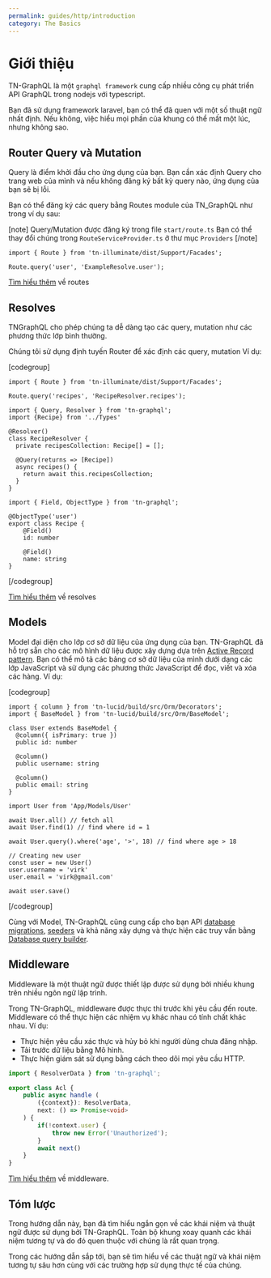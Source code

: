 ```yaml
---
permalink: guides/http/introduction
category: The Basics
---
```


# Giới thiệu

TN-GraphQL là một `graphql framework` cung cấp nhiều công cụ phát triển API GraphQL trong nodejs với typescript.

Bạn đã sử dụng framework laravel, bạn có thể đã quen với một số thuật ngữ nhất định.
Nếu không, việc hiểu mọi phần của khung có thể mất một lúc, nhưng không sao.

## Router Query và Mutation
Query là điểm khởi đầu cho ứng dụng của bạn.
Bạn cần xác định Query cho trang web của mình và nếu không đăng ký bất kỳ query nào,
ứng dụng của bạn sẽ bị lỗi.

Bạn có thể đăng ký các query bằng Routes module của TN_GraphQL như trong ví dụ sau:

[note]
Query/Mutation được đăng ký trong file `start/route.ts`
Bạn có thể thay đổi chúng trong `RouteServiceProvider.ts` ở thư mục `Providers`
[/note]

```ts{}{start/query.ts}
import { Route } from 'tn-illuminate/dist/Support/Facades';

Route.query('user', 'ExampleResolve.user');
```

[Tìm hiểu thêm](routing) về routes

## Resolves

TNGraphQL cho phép chúng ta dễ dàng tạo các query, mutation như các phương thức lớp bình thường.


Chúng tôi sử dụng định tuyến Router để xác định các query, mutation
Ví dụ:

[codegroup]

```ts{}{Route}
import { Route } from 'tn-illuminate/dist/Support/Facades';

Route.query('recipes', 'RecipeResolver.recipes');
```

```ts{}{Resolves}
import { Query, Resolver } from 'tn-graphql';
import {Recipe} from '../Types'

@Resolver()
class RecipeResolver {
  private recipesCollection: Recipe[] = [];

  @Query(returns => [Recipe])
  async recipes() {
    return await this.recipesCollection;
  }
}
```

```ts{}{Type}
import { Field, ObjectType } from 'tn-graphql';

@ObjectType('user')
export class Recipe {
    @Field()
    id: number

    @Field()
    name: string
}
```

[/codegroup]

[Tìm hiểu thêm](resolves) về resolves

## Models

Model đại diện cho lớp cơ sở dữ liệu của ứng dụng của bạn.
TN-GraphQL đã hỗ trợ sẵn cho các mô hình dữ liệu được xây dựng dựa trên [Active Record pattern](https://en.wikipedia.org/wiki/Active_record_pattern).
Bạn có thể mô tả các bảng cơ sở dữ liệu của mình dưới dạng các lớp JavaScript và sử dụng các phương thức JavaScript để đọc, viết và xóa các hàng.
Ví dụ:

[codegroup]

```ts{}{Declaring a Model}
import { column } from 'tn-lucid/build/src/Orm/Decorators';
import { BaseModel } from 'tn-lucid/build/src/Orm/BaseModel';

class User extends BaseModel {
  @column({ isPrimary: true })
  public id: number

  @column()
  public username: string

  @column()
  public email: string
}
```

```ts{}{Using Models}
import User from 'App/Models/User'

await User.all() // fetch all
await User.find(1) // find where id = 1

await User.query().where('age', '>', 18) // find where age > 18

// Creating new user
const user = new User()
user.username = 'virk'
user.email = 'virk@gmail.com'

await user.save()
```

[/codegroup]

Cùng với Model, TN-GraphQL cũng cung cấp cho bạn API [database migrations](),
[seeders]() và khả năng xây dựng và thực hiện các truy vấn bằng [Database query builder]().

## Middleware

Middleware là một thuật ngữ được thiết lập được sử dụng bởi nhiều khung trên nhiều ngôn ngữ lập trình.

Trong TN-GraphQL, middleware được thực thi trước khi yêu cầu đến route. Middleware có thể thực hiện các nhiệm vụ khác nhau có tính chất khác nhau. Ví dụ:

- Thực hiện yêu cầu xác thực và hủy bỏ khi người dùng chưa đăng nhập.
- Tải trước dữ liệu bằng Mô hình.
- Thực hiện giám sát sử dụng bằng cách theo dõi mọi yêu cầu HTTP.

```ts
import { ResolverData } from 'tn-graphql';

export class Acl {
    public async handle (
        ({context}): ResolverData,
        next: () => Promise<void>
    ) {
        if(!context.user) {
            throw new Error('Unauthorized');
        }
        await next()
    }
}
```

[Tìm hiểu thêm](middleware) về middleware.

## Tóm lược

Trong hướng dẫn này, bạn đã tìm hiểu ngắn gọn về các khái niệm và thuật ngữ được sử dụng bởi TN-GraphQL.
Toàn bộ khung xoay quanh các khái niệm tương tự và do đó quen thuộc với chúng là rất quan trọng.

Trong các hướng dẫn sắp tới, bạn sẽ tìm hiểu về các thuật ngữ và khái niệm tương tự sâu hơn cùng với các trường hợp sử dụng thực tế của chúng.
